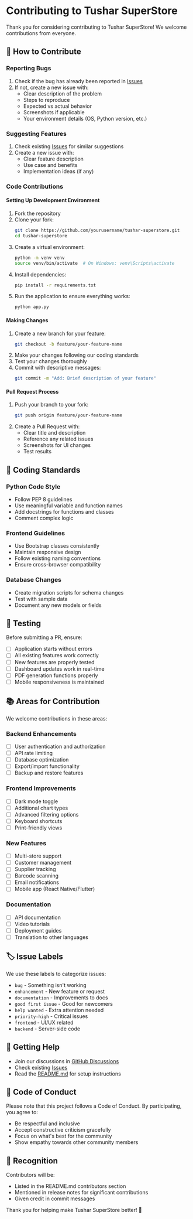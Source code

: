 # Contributing to Tushar SuperStore

Thank you for considering contributing to Tushar SuperStore! We welcome contributions from everyone.

## 🤝 How to Contribute

### Reporting Bugs
1. Check if the bug has already been reported in [Issues](https://github.com/yourusername/tushar-superstore/issues)
2. If not, create a new issue with:
   - Clear description of the problem
   - Steps to reproduce
   - Expected vs actual behavior
   - Screenshots if applicable
   - Your environment details (OS, Python version, etc.)

### Suggesting Features
1. Check existing [Issues](https://github.com/yourusername/tushar-superstore/issues) for similar suggestions
2. Create a new issue with:
   - Clear feature description
   - Use case and benefits
   - Implementation ideas (if any)

### Code Contributions

#### Setting Up Development Environment
1. Fork the repository
2. Clone your fork:
   ```bash
   git clone https://github.com/yourusername/tushar-superstore.git
   cd tushar-superstore
   ```
3. Create a virtual environment:
   ```bash
   python -m venv venv
   source venv/bin/activate  # On Windows: venv\Scripts\activate
   ```
4. Install dependencies:
   ```bash
   pip install -r requirements.txt
   ```
5. Run the application to ensure everything works:
   ```bash
   python app.py
   ```

#### Making Changes
1. Create a new branch for your feature:
   ```bash
   git checkout -b feature/your-feature-name
   ```
2. Make your changes following our coding standards
3. Test your changes thoroughly
4. Commit with descriptive messages:
   ```bash
   git commit -m "Add: Brief description of your feature"
   ```

#### Pull Request Process
1. Push your branch to your fork:
   ```bash
   git push origin feature/your-feature-name
   ```
2. Create a Pull Request with:
   - Clear title and description
   - Reference any related issues
   - Screenshots for UI changes
   - Test results

## 📝 Coding Standards

### Python Code Style
- Follow PEP 8 guidelines
- Use meaningful variable and function names
- Add docstrings for functions and classes
- Comment complex logic

### Frontend Guidelines
- Use Bootstrap classes consistently
- Maintain responsive design
- Follow existing naming conventions
- Ensure cross-browser compatibility

### Database Changes
- Create migration scripts for schema changes
- Test with sample data
- Document any new models or fields

## 🧪 Testing

Before submitting a PR, ensure:
- [ ] Application starts without errors
- [ ] All existing features work correctly
- [ ] New features are properly tested
- [ ] Dashboard updates work in real-time
- [ ] PDF generation functions properly
- [ ] Mobile responsiveness is maintained

## 📚 Areas for Contribution

We welcome contributions in these areas:

### Backend Enhancements
- [ ] User authentication and authorization
- [ ] API rate limiting
- [ ] Database optimization
- [ ] Export/import functionality
- [ ] Backup and restore features

### Frontend Improvements
- [ ] Dark mode toggle
- [ ] Additional chart types
- [ ] Advanced filtering options
- [ ] Keyboard shortcuts
- [ ] Print-friendly views

### New Features
- [ ] Multi-store support
- [ ] Customer management
- [ ] Supplier tracking
- [ ] Barcode scanning
- [ ] Email notifications
- [ ] Mobile app (React Native/Flutter)

### Documentation
- [ ] API documentation
- [ ] Video tutorials
- [ ] Deployment guides
- [ ] Translation to other languages

## 🏷️ Issue Labels

We use these labels to categorize issues:
- `bug` - Something isn't working
- `enhancement` - New feature or request
- `documentation` - Improvements to docs
- `good first issue` - Good for newcomers
- `help wanted` - Extra attention needed
- `priority-high` - Critical issues
- `frontend` - UI/UX related
- `backend` - Server-side code

## 💬 Getting Help

- Join our discussions in [GitHub Discussions](https://github.com/yourusername/tushar-superstore/discussions)
- Check existing [Issues](https://github.com/yourusername/tushar-superstore/issues)
- Read the [README.md](README.md) for setup instructions

## 📜 Code of Conduct

Please note that this project follows a Code of Conduct. By participating, you agree to:
- Be respectful and inclusive
- Accept constructive criticism gracefully
- Focus on what's best for the community
- Show empathy towards other community members

## 🎉 Recognition

Contributors will be:
- Listed in the README.md contributors section
- Mentioned in release notes for significant contributions
- Given credit in commit messages

Thank you for helping make Tushar SuperStore better! 🚀
